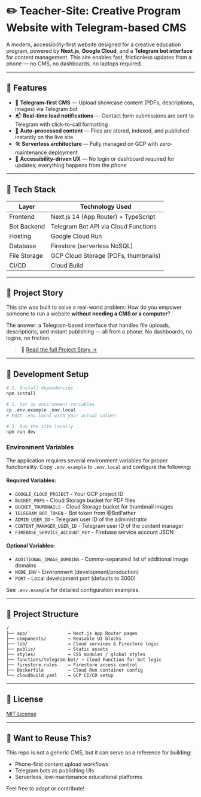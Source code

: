 # ✏️ Teacher-Site: Creative Program Website with Telegram-based CMS

A modern, accessibility-first website designed for a creative education program, powered by **Next.js**, **Google Cloud**, and a **Telegram bot interface** for content management. This site enables fast, frictionless updates from a phone — no CMS, no dashboards, no laptops required.

---

## 🚀 Features

* 📱 **Telegram-first CMS** — Upload showcase content (PDFs, descriptions, images) via Telegram bot
* 📬 **Real-time lead notifications** — Contact form submissions are sent to Telegram with click-to-call formatting
* 🧾 **Auto-processed content** — Files are stored, indexed, and published instantly on the live site
* 🛠️ **Serverless architecture** — Fully managed on GCP with zero-maintenance deployment
* 🧘 **Accessibility-driven UX** — No login or dashboard required for updates; everything happens from the phone

---

## 🧱 Tech Stack

| Layer        | Technology Used                      |
| ------------ | ------------------------------------ |
| Frontend     | Next.js 14 (App Router) + TypeScript |
| Bot Backend  | Telegram Bot API via Cloud Functions |
| Hosting      | Google Cloud Run                     |
| Database     | Firestore (serverless NoSQL)         |
| File Storage | GCP Cloud Storage (PDFs, thumbnails) |
| CI/CD        | Cloud Build                          |

---

## 📘 Project Story

This site was built to solve a real-world problem:
How do you empower someone to run a website **without needing a CMS or a computer**?

The answer: a Telegram-based interface that handles file uploads, descriptions, and instant publishing — all from a phone.
No dashboards, no logins, no friction.

> 📝 [Read the full Project Story →](./PROJECT_STORY.md)

---

## 🧪 Development Setup

```bash
# 1. Install dependencies
npm install

# 2. Set up environment variables
cp .env.example .env.local
# Edit .env.local with your actual values

# 3. Run the site locally
npm run dev
```

### Environment Variables

The application requires several environment variables for proper functionality. Copy `.env.example` to `.env.local` and configure the following:

#### Required Variables:
- `GOOGLE_CLOUD_PROJECT` - Your GCP project ID
- `BUCKET_PDFS` - Cloud Storage bucket for PDF files
- `BUCKET_THUMBNAILS` - Cloud Storage bucket for thumbnail images
- `TELEGRAM_BOT_TOKEN` - Bot token from @BotFather
- `ADMIN_USER_ID` - Telegram user ID of the administrator
- `CONTENT_MANAGER_USER_ID` - Telegram user ID of the content manager
- `FIREBASE_SERVICE_ACCOUNT_KEY` - Firebase service account JSON

#### Optional Variables:
- `ADDITIONAL_IMAGE_DOMAINS` - Comma-separated list of additional image domains
- `NODE_ENV` - Environment (development/production)
- `PORT` - Local development port (defaults to 3000)

See `.env.example` for detailed configuration examples.

---

## 📁 Project Structure

```
/
├── app/               → Next.js App Router pages
├── components/        → Reusable UI blocks
├── lib/               → Cloud services & Firestore logic
├── public/            → Static assets
├── styles/            → CSS modules / global styles
├── functions/telegram-bot/ → Cloud Function for bot logic
├── firestore.rules    → Firestore access control
├── Dockerfile         → Cloud Run container config
└── cloudbuild.yaml    → GCP CI/CD setup
```

---

## 📜 License

[MIT License](./LICENSE)

---

## 🙋 Want to Reuse This?

This repo is not a generic CMS, but it can serve as a reference for building:

* Phone-first content upload workflows
* Telegram bots as publishing UIs
* Serverless, low-maintenance educational platforms

Feel free to adapt or contribute!
